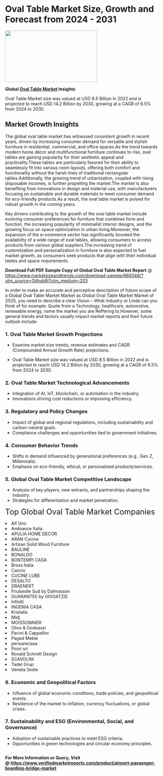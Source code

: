 <H1>Oval Table Market Size, Growth and Forecast from 2024 - 2031</H1><img class="aligncenter size-medium wp-image-584254" src="https://thirdeyenews.in/wp-content/uploads/2024/09/Global-Market-Research-300x168.jpeg" alt="" width="300" height="168" /><p><strong>Global&nbsp;<a href="https://www.marketsizeandtrends.com/download-sample/669348/?utm_source=Github8j?utm_medium=203">Oval Table Market</a> Insights</strong></p><p>Oval Table Market size was valued at USD 8.5 Billion in 2022 and is projected to reach USD 14.2 Billion by 2030, growing at a CAGR of 6.5% from 2024 to 2030.</p><p><h2>Market Growth Insights</h2> <p>The global oval table market has witnessed consistent growth in recent years, driven by increasing consumer demand for versatile and stylish furniture in residential, commercial, and office spaces.As the trend towards modern home décor and multifunctional furniture continues to rise, oval tables are gaining popularity for their aesthetic appeal and practicality.These tables are particularly favored for their ability to seamlessly fit into various room layouts, offering both comfort and functionality without the harsh lines of traditional rectangular tables.Additionally, the growing trend of urbanization, coupled with rising disposable incomes, is further propelling the market.The market is also benefiting from innovations in design and material use, with manufacturers focusing on sustainable and durable materials to meet consumer demand for eco-friendly products.As a result, the oval table market is poised for robust growth in the coming years.</p> <p>Key drivers contributing to the growth of the oval table market include evolving consumer preferences for furniture that combines form and function, the increasing popularity of minimalist interior designs, and the growing focus on space optimization in urban living.Moreover, the expansion of the e-commerce sector has significantly boosted the availability of a wide range of oval tables, allowing consumers to access products from various global suppliers.The increasing trend of customization and personalization in furniture is also expected to fuel market growth, as consumers seek products that align with their individual tastes and space requirements.</p> <p><span class=""><strong>Download Full PDF Sample Copy of Global Oval Table Market Report</strong> @ <a href="https://www.marketsizeandtrends.com/download-sample/669348/?utm_source=Github8j?utm_medium=203" target="_blank">https://www.marketsizeandtrends.com/download-sample/669348/?utm_source=Github8j?utm_medium=203</a></span></p><p>In order to make an accurate and perceptive description of future scope of a Global&nbsp;Oval Table Market Market as Global&nbsp;Oval Table Market Market of 2025, you need to describe a clear Vision &ndash; What Industry or Linda can you think of for example: Quote from a Technology, healthcare, automotive, renewable energy, name the market you are Reffering to.However, some general trends and factors usually impact market reports and their future outlook include:</p><h3>1.&nbsp;<strong>Oval Table Market Growth Projections</strong></h3><ul><li>Examine market size trends, revenue estimates and CAGR (Compounded Annual Growth Rate) projections.</li><li><p>Oval Table Market size was valued at USD 8.5 Billion in 2022 and is projected to reach USD 14.2 Billion by 2030, growing at a CAGR of 6.5% from 2024 to 2030.</p></li></ul><h3>2.&nbsp;<strong>Oval Table Market Technological Advancements</strong></h3><ul><li>Integration of AI, IoT, blockchain, or automation in the industry.</li><li>Innovations driving cost reductions or improving efficiency.</li></ul><h3>3.&nbsp;<strong>Regulatory and Policy Changes</strong></h3><ul><li>Impact of global and regional regulations, including sustainability and carbon-neutral goals.</li><li>Compliance challenges and opportunities tied to government initiatives.</li></ul><h3>4.&nbsp;<strong>Consumer Behavior Trends</strong></h3><ul><li>Shifts in demand influenced by generational preferences (e.g., Gen Z, Millennials).</li><li>Emphasis on eco-friendly, ethical, or personalized products/services.</li></ul><h3>5.&nbsp;<strong>Global Oval Table Market Competitive Landscape</strong></h3><ul><li>Analysis of key players, new entrants, and partnerships shaping the industry.</li><li>Strategies for differentiation and market penetration.</li></ul><p data-pm-slice="1 1 []"><span style="color: inherit; font-family: inherit; font-size: 25px;">Top Global Oval Table Market Companies</span></p><div class="" data-test-id=""><p><li>Alf Uno</li><li> Ambiance Italia</li><li> APULIA HOME DECOR</li><li> ARAN Cucine</li><li> Artisan Solid Wood Furniture</li><li> BAULINE</li><li> BONALDO</li><li> BONTEMPI CASA</li><li> Bross Italia</li><li> Cancio</li><li> CUCINE LUBE</li><li> DESALTO</li><li> DRAENERT</li><li> Friulsedie Sud by Dalmasson</li><li> GUARANTEE by GIOGATZIS</li><li> Infiniti</li><li> INGENIA CASA</li><li> Kristalia</li><li> Midj</li><li> MOISSONNIER</li><li> Olivo & Godeassi</li><li> Pacini & Cappellini</li><li> Paged Meble</li><li> pensarecasa</li><li> Point srl</li><li> Ronald Schmitt Design</li><li> SCAVOLINI</li><li> Tadel Grup</li><li> Veneta Sedie</li></p></div><h3>6.&nbsp;<strong>Economic and Geopolitical Factors</strong></h3><ul><li>Influence of global economic conditions, trade policies, and geopolitical events.</li><li>Resilience of the market to inflation, currency fluctuations, or global crises.</li></ul><h3>7.&nbsp;<strong>Sustainability and ESG (Environmental, Social, and Governance)</strong></h3><ul><li>Adoption of sustainable practices to meet ESG criteria.</li><li>Opportunities in green technologies and circular economy principles.</li></ul><h2><strong style="font-size: 14px;">For More Information or Query, Visit @&nbsp;</strong><a style="background-color: #ffffff; font-size: 14px;" href="https://www.marketsizeandtrends.com/report/oval-table-market/" target="_blank">https://www.verifiedmarketreports.com/product/airport-passenger-boarding-bridge-market</a></h2>